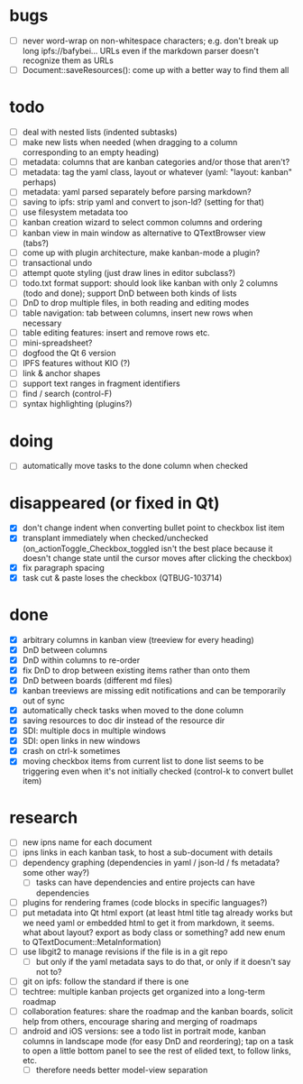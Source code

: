 # bugs

- [ ] never word-wrap on non-whitespace characters; e.g. don't break up long
  ipfs://bafybei... URLs even if the markdown parser doesn't recognize them as
  URLs
- [ ] Document::saveResources(): come up with a better way to find them all

# todo

- [ ] deal with nested lists (indented subtasks)
- [ ] make new lists when needed (when dragging to a column corresponding to an
  empty heading)
- [ ] metadata: columns that are kanban categories and/or those that aren't?
- [ ] metadata: tag the yaml class, layout or whatever (yaml: "layout: kanban"
  perhaps)
- [ ] metadata: yaml parsed separately before parsing markdown?
- [ ] saving to ipfs: strip yaml and convert to json-ld? (setting for that)
- [ ] use filesystem metadata too
- [ ] kanban creation wizard to select common columns and ordering
- [ ] kanban view in main window as alternative to QTextBrowser view (tabs?)
- [ ] come up with plugin architecture, make kanban-mode a plugin?
- [ ] transactional undo
- [ ] attempt quote styling (just draw lines in editor subclass?)
- [ ] todo.txt format support: should look like kanban with only 2 columns (todo
  and done); support DnD between both kinds of lists
- [ ] DnD to drop multiple files, in both reading and editing modes
- [ ] table navigation: tab between columns, insert new rows when necessary
- [ ] table editing features: insert and remove rows etc.
- [ ] mini-spreadsheet?
- [ ] dogfood the Qt 6 version
- [ ] IPFS features without KIO (?)
- [ ] link & anchor shapes
- [ ] support text ranges in fragment identifiers
- [ ] find / search (control-F)
- [ ] syntax highlighting (plugins?)

# doing

- [ ] automatically move tasks to the done column when checked

# disappeared (or fixed in Qt)

- [x] don't change indent when converting bullet point to checkbox list item
- [x] transplant immediately when checked/unchecked
  (on_actionToggle_Checkbox_toggled isn't the best place because it doesn't
  change state until the cursor moves after clicking the checkbox)
- [x] fix paragraph spacing
- [x] task cut & paste loses the checkbox (QTBUG-103714)

# done

- [x] arbitrary columns in kanban view (treeview for every heading)
- [x] DnD between columns
- [x] DnD within columns to re-order
- [x] fix DnD to drop between existing items rather than onto them
- [x] DnD between boards (different md files)
- [x] kanban treeviews are missing edit notifications and can be temporarily out of
  sync
- [x] automatically check tasks when moved to the done column
- [x] saving resources to doc dir instead of the resource dir
- [x] SDI: multiple docs in multiple windows
- [x] SDI: open links in new windows
- [x] crash on ctrl-k sometimes
- [x] moving checkbox items from current list to done list seems to be triggering
  even when it's not initially checked (control-k to convert bullet item)

# research

- [ ] new ipns name for each document
- [ ] ipns links in each kanban task, to host a sub-document with details
- [ ] dependency graphing (dependencies in yaml / json-ld / fs metadata? some other
  way?)
  - [ ] tasks can have dependencies and entire projects can have dependencies
- [ ] plugins for rendering frames (code blocks in specific languages?)
- [ ] put metadata into Qt html export (at least html title tag already works but
  we need yaml or embedded html to get it from markdown, it seems. what about
  layout? export as body class or something? add new enum to
  QTextDocument::MetaInformation)
- [ ] use libgit2 to manage revisions if the file is in a git repo
  - [ ] but only if the yaml metadata says to do that, or only if it doesn't say
    not to?
- [ ] git on ipfs: follow the standard if there is one
- [ ] techtree: multiple kanban projects get organized into a long-term roadmap
- [ ] collaboration features: share the roadmap and the kanban boards, solicit help
  from others, encourage sharing and merging of roadmaps
- [ ] android and iOS versions: see a todo list in portrait mode, kanban columns in
  landscape mode (for easy DnD and reordering); tap on a task to open a little
  bottom panel to see the rest of elided text, to follow links, etc.
  - [ ] therefore needs better model-view separation

